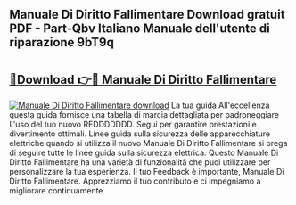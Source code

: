 ## Manuale Di Diritto Fallimentare Download gratuit PDF - Part-Qbv Italiano Manuale dell'utente di riparazione 9bT9q

# <h2><a href="http://dffpwbc.blite.top/?on=Manuale+Di+Diritto+Fallimentare">🔗Download 👉🔴 Manuale Di Diritto Fallimentare</a></h2>

[![Manuale Di Diritto Fallimentare download](https://i.imgur.com/lujVjoI.png)](http://dffpwbc.blite.top/?on=Manuale+Di+Diritto+Fallimentare)
La tua guida All'eccellenza questa guida fornisce una tabella di marcia dettagliata per padroneggiare L'uso del tuo nuovo REDDDDDDD. Segui per garantire prestazioni e divertimento ottimali. Linee guida sulla sicurezza delle apparecchiature elettriche quando si utilizza il nuovo Manuale Di Diritto Fallimentare si prega di seguire tutte le linee guida sulla sicurezza elettrica. Questo Manuale Di Diritto Fallimentare ha una varietà di funzionalità che puoi utilizzare per personalizzare la tua esperienza. Il tuo Feedback è importante, Manuale Di Diritto Fallimentare. Apprezziamo il tuo contributo e ci impegniamo a migliorare continuamente.

